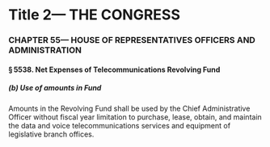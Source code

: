 
# Title 2— THE CONGRESS
### CHAPTER 55— HOUSE OF REPRESENTATIVES OFFICERS AND ADMINISTRATION
#### § 5538. Net Expenses of Telecommunications Revolving Fund
##### (b) Use of amounts in Fund

Amounts in the Revolving Fund shall be used by the Chief Administrative Officer without fiscal year limitation to purchase, lease, obtain, and maintain the data and voice telecommunications services and equipment of legislative branch offices.
